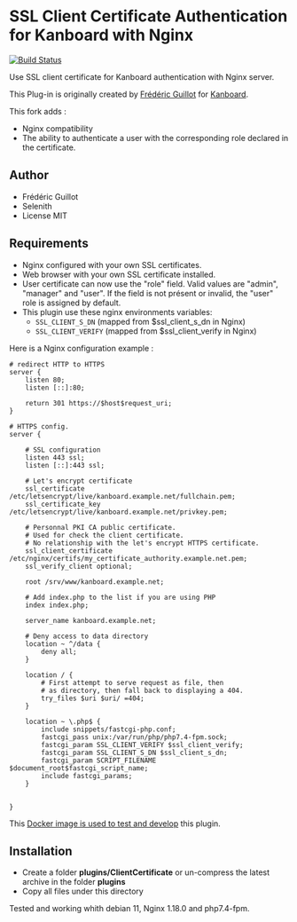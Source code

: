 SSL Client Certificate Authentication for Kanboard with Nginx
==================================================

[![Build Status](https://travis-ci.org/kanboard/plugin-client-certificate.svg?branch=master)](https://travis-ci.org/kanboard/plugin-client-certificate)

Use SSL client certificate for Kanboard authentication with Nginx server.

This Plug-in is originally created by [Frédéric Guillot](https://github.com/fguillot) for [Kanboard](https://github.com/kanboard).

This fork adds :
- Nginx compatibility
- The ability to authenticate a user with the corresponding role declared in the certificate.

Author
------

- Frédéric Guillot
- Selenith
- License MIT

Requirements
------------

- Nginx configured with your own SSL certificates.
- Web browser with your own SSL certificate installed.
- User certificate can now use the "role" field. Valid values are "admin", "manager" and "user".
  If the field is not présent or invalid, the "user" role is assigned by default.
- This plugin use these nginx environments variables:
    - `SSL_CLIENT_S_DN` (mapped from $ssl_client_s_dn in Nginx)
    - `SSL_CLIENT_VERIFY` (mapped from $ssl_client_verify in Nginx)

Here is a Nginx configuration example :
```
# redirect HTTP to HTTPS
server {
    listen 80;
    listen [::]:80;

    return 301 https://$host$request_uri;
}

# HTTPS config.
server {

    # SSL configuration
    listen 443 ssl;
    listen [::]:443 ssl;
	
    # Let's encrypt certificate
    ssl_certificate /etc/letsencrypt/live/kanboard.example.net/fullchain.pem;
    ssl_certificate_key /etc/letsencrypt/live/kanboard.example.net/privkey.pem;

    # Personnal PKI CA public certificate. 
    # Used for check the client certificate.  
    # No relationship with the let's encrypt HTTPS certificate.
    ssl_client_certificate /etc/nginx/certifs/my_certificate_authority.example.net.pem;
    ssl_verify_client optional;

    root /srv/www/kanboard.example.net;

    # Add index.php to the list if you are using PHP
    index index.php;

    server_name kanboard.example.net;

    # Deny access to data directory
    location ~ ^/data {
        deny all;
    }

    location / {
        # First attempt to serve request as file, then
        # as directory, then fall back to displaying a 404.
        try_files $uri $uri/ =404;
    }

    location ~ \.php$ {
        include snippets/fastcgi-php.conf;
        fastcgi_pass unix:/var/run/php/php7.4-fpm.sock;
        fastcgi_param SSL_CLIENT_VERIFY $ssl_client_verify;
        fastcgi_param SSL_CLIENT_S_DN $ssl_client_s_dn;
        fastcgi_param SCRIPT_FILENAME $document_root$fastcgi_script_name;
        include fastcgi_params;
    }


}
```

This [Docker image is used to test and develop](https://github.com/kanboard/docker-apache-client-certificate) this plugin.

Installation
------------

- Create a folder **plugins/ClientCertificate** or un-compress the latest archive in the folder **plugins**
- Copy all files under this directory


Tested and working whith debian 11, Nginx 1.18.0 and php7.4-fpm.